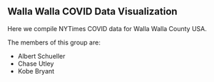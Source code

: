 ## Walla Walla COVID Data Visualization

Here we compile NYTimes COVID data for Walla Walla County USA.

The members of this group are:

* Albert Schueller
* Chase Utley
* Kobe Bryant
